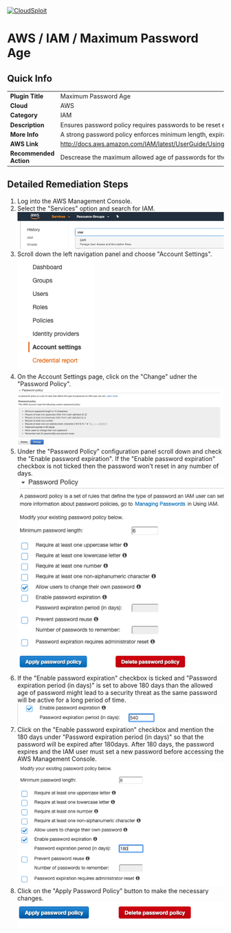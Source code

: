 [![CloudSploit](https://cloudsploit.com/img/logo-new-big-text-100.png "CloudSploit")](https://cloudsploit.com)

# AWS / IAM / Maximum Password Age

## Quick Info

| | |
|-|-|
| **Plugin Title** | Maximum Password Age |
| **Cloud** | AWS |
| **Category** | IAM |
| **Description** | Ensures password policy requires passwords to be reset every 180 days |
| **More Info** | A strong password policy enforces minimum length, expirations, reuse, and symbol usage |
| **AWS Link** | http://docs.aws.amazon.com/IAM/latest/UserGuide/Using_ManagingPasswordPolicies.html |
| **Recommended Action** | Descrease the maximum allowed age of passwords for the password policy |

## Detailed Remediation Steps
1. Log into the AWS Management Console.
2. Select the "Services" option and search for IAM. </br><img src="/resources/aws/iam/maximum-password-age/step2.png"/>
3. Scroll down the left navigation panel and choose "Account Settings". </br><img src="/resources/aws/iam/maximum-password-age/step3.png"/>
4. On the Account Settings page, click on the "Change" udner the "Password Policy".</br> <img src="/resources/aws/iam/maximum-password-age/step4a.png"/>
5. Under the "Password Policy" configuration panel scroll down and check the "Enable password expiration". If the "Enable password expiration" checkbox is not ticked then the password won't reset in any number of days. </br><img src="/resources/aws/iam/maximum-password-age/step4.png"/>
6. If the "Enable password expiration" checkbox is ticked and "Password expiration period (in days)" is set to above 180 days than the allowed age of password might lead to a security threat as the same password will be active for a long period of time.</br><img src="/resources/aws/iam/maximum-password-age/step5.png"/>
7. Click on the "Enable password expiration" checkbox and mention the 180 days under "Password expiration period (in days)" so that the password will be expired after 180days. After 180 days, the password expires and the IAM user must set a new password before accessing the AWS Management Console.</br><img src="/resources/aws/iam/maximum-password-age/step6.png"/>
8. Click on the "Apply Password Policy" button to make the necessary changes.</br><img src="/resources/aws/iam/maximum-password-age/step7.png"/>

